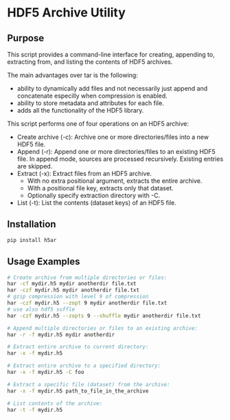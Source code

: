 # HDF5 Archive Utility

## Purpose

This script provides a command-line interface for creating, appending to, extracting from, and listing the contents of HDF5 archives.

The main advantages over tar is the following:

  - ability to dynamically add files and not necessarily just append and concatenate especilly
    when compression is enabled.
  - ability to store metadata and attributes for each file.
  - adds all the functionality of the HDF5 library.

This script performs one of four operations on an HDF5 archive:

- Create archive (-c): Archive one or more directories/files into a new HDF5 file.
- Append (-r): Append one or more directories/files to an existing HDF5 file.
  In append mode, sources are processed recursively. Existing entries are skipped.
- Extract (-x): Extract files from an HDF5 archive.
  * With no extra positional argument, extracts the entire archive.
  * With a positional file key, extracts only that dataset.
  * Optionally specify extraction directory with -C.
- List (-t): List the contents (dataset keys) of an HDF5 file.

## Installation

```sh
pip install h5ar
```

## Usage Examples

```sh
# Create archive from multiple directories or files:
har -cf mydir.h5 mydir anotherdir file.txt
har -czf mydir.h5 mydir anotherdir file.txt
# gzip compression with level 9 of compression
har -czf mydir.h5 --zopt 9 mydir anotherdir file.txt
# use also hdf5 suffle
har -czf mydir.h5 --zopts 9 --shuffle mydir anotherdir file.txt

# Append multiple directories or files to an existing archive:
har -r -f mydir.h5 mydir anotherdir

# Extract entire archive to current directory:
har -x -f mydir.h5

# Extract entire archive to a specified directory:
har -x -f mydir.h5 -C foo

# Extract a specific file (dataset) from the archive:
har -x -f mydir.h5 path_to_file_in_the_archive

# List contents of the archive:
har -t -f mydir.h5


```
